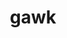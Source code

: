 ---
title: "gawk"
layout: cache
categories: [package, develop]
meta: {"compilers": ["gcc@=10.2.1", "gcc@=10.5.0", "gcc@=11.1.0", "gcc@=11.4.0", "gcc@=13.3.0", "gcc@=7.3.1", "gcc@=7.5.0", "gcc@=9.4.0", "oneapi@=2024.2.1"], "num_specs": 31, "num_specs_by_stack": {"aws-isc": 1, "aws-isc-aarch64": 1, "aws-pcluster-icelake": 8, "data-vis-sdk": 2, "developer-tools": 3, "developer-tools-aarch64-linux-gnu": 2, "developer-tools-manylinux2014": 1, "developer-tools-x86_64_v3-linux-gnu": 2, "e4s": 2, "e4s-neoverse-v2": 2, "e4s-neoverse_v1": 2, "e4s-oneapi": 2, "e4s-power": 1, "hep": 2, "radiuss": 2, "root": 31, "tutorial": 2}, "oss": ["amzn2", "centos7", "rhel8", "ubuntu18.04", "ubuntu20.04", "ubuntu22.04"], "platforms": ["linux"], "stacks": ["aws-isc", "aws-isc-aarch64", "aws-pcluster-icelake", "data-vis-sdk", "developer-tools", "developer-tools-aarch64-linux-gnu", "developer-tools-manylinux2014", "developer-tools-x86_64_v3-linux-gnu", "e4s", "e4s-neoverse-v2", "e4s-neoverse_v1", "e4s-oneapi", "e4s-power", "hep", "radiuss", "root", "tutorial"], "targets": ["aarch64", "neoverse_v1", "neoverse_v2", "ppc64le", "x86_64_v3"], "versions": ["5.2.1", "5.3.0", "5.3.1"]}
spec_details: [{"compiler": "gcc@=7.3.1", "hash": "3u62uhcuata7m752rgwvc7skrhowgm7g", "os": "amzn2", "platform": "linux", "size": "-", "stacks": ["aws-pcluster-icelake", "root"], "target": "x86_64_v3", "variants": ["build_system=autotools", "~nls"], "versions": ["5.2.1"]}, {"compiler": "gcc@=7.5.0", "hash": "577gec6m6vx75ox3yl4g5u55mamhdkcy", "os": "ubuntu18.04", "platform": "linux", "size": "-", "stacks": ["developer-tools", "root"], "target": "x86_64_v3", "variants": ["build_system=autotools", "~nls"], "versions": ["5.3.0"]}, {"compiler": "gcc@=7.3.1", "hash": "5xrdsqzed7mdbiic6awqguy5nuzvmijr", "os": "amzn2", "platform": "linux", "size": "-", "stacks": ["aws-pcluster-icelake", "root"], "target": "x86_64_v3", "variants": ["build_system=autotools", "~nls"], "versions": ["5.2.1"]}, {"compiler": "gcc@=10.5.0", "hash": "6i6f43mrcfm7skyng5qlqes3pnmntrsm", "os": "centos7", "platform": "linux", "size": "-", "stacks": ["developer-tools-x86_64_v3-linux-gnu", "root"], "target": "x86_64_v3", "variants": ["build_system=autotools", "~nls"], "versions": ["5.3.1"]}, {"compiler": "gcc@=11.1.0", "hash": "7g57l7cafpt2hifs6xhckgusr3ptmttn", "os": "ubuntu20.04", "platform": "linux", "size": "-", "stacks": ["data-vis-sdk", "root"], "target": "x86_64_v3", "variants": ["build_system=autotools", "~nls"], "versions": ["5.3.1"]}, {"compiler": "gcc@=7.3.1", "hash": "awyfnhptsvght2djhrud2ycro3g2b4gv", "os": "amzn2", "platform": "linux", "size": "-", "stacks": ["aws-pcluster-icelake", "root"], "target": "x86_64_v3", "variants": ["build_system=autotools", "~nls"], "versions": ["5.2.1"]}, {"compiler": "gcc@=7.3.1", "hash": "briiioq5c5fj2xw5u57xzift2itcple6", "os": "amzn2", "platform": "linux", "size": "-", "stacks": ["aws-pcluster-icelake", "root"], "target": "x86_64_v3", "variants": ["build_system=autotools", "~nls"], "versions": ["5.2.1"]}, {"compiler": "gcc@=7.5.0", "hash": "bxdaufxskxor2zu2kjges3onfvgc72nw", "os": "ubuntu18.04", "platform": "linux", "size": "-", "stacks": ["developer-tools", "root"], "target": "x86_64_v3", "variants": ["build_system=autotools", "~nls"], "versions": ["5.3.0"]}, {"compiler": "gcc@=11.4.0", "hash": "bxp2ztujpwqkc7xqglcsvu2q5f6jvo7c", "os": "ubuntu22.04", "platform": "linux", "size": "-", "stacks": ["e4s-neoverse_v1", "root"], "target": "neoverse_v1", "variants": ["build_system=autotools", "~nls"], "versions": ["5.3.1"]}, {"compiler": "gcc@=7.3.1", "hash": "ci3wso7jhiaizlr2rp2mvoqrq2kwvkjv", "os": "amzn2", "platform": "linux", "size": "-", "stacks": ["aws-pcluster-icelake", "root"], "target": "x86_64_v3", "variants": ["build_system=autotools", "~nls"], "versions": ["5.2.1"]}, {"compiler": "gcc@=7.3.1", "hash": "df3bquoj3bmhza76jzvxszkhx6z4piu5", "os": "amzn2", "platform": "linux", "size": "-", "stacks": ["aws-pcluster-icelake", "root"], "target": "x86_64_v3", "variants": ["build_system=autotools", "~nls"], "versions": ["5.2.1"]}, {"compiler": "gcc@=11.4.0", "hash": "evuiy3adzupzuxcghwqjkrtnx3atljoi", "os": "ubuntu22.04", "platform": "linux", "size": "-", "stacks": ["e4s", "hep", "root", "tutorial"], "target": "x86_64_v3", "variants": ["build_system=autotools", "~nls"], "versions": ["5.3.1"]}, {"compiler": "gcc@=7.3.1", "hash": "f2kl5oe4ohzuitqlnkhfctk4m5s5psrf", "os": "amzn2", "platform": "linux", "size": "-", "stacks": ["aws-pcluster-icelake", "root"], "target": "x86_64_v3", "variants": ["build_system=autotools", "~nls"], "versions": ["5.2.1"]}, {"compiler": "oneapi@=2024.2.1", "hash": "f3ssfzqmzgapvcpd3mmtor3n6oktvjmv", "os": "ubuntu22.04", "platform": "linux", "size": "-", "stacks": ["e4s-oneapi", "root"], "target": "x86_64_v3", "variants": ["build_system=autotools", "~nls"], "versions": ["5.3.1"]}, {"compiler": "gcc@=11.1.0", "hash": "gmenvqqbm64e3xopj7an6ems3uhkjgfn", "os": "ubuntu20.04", "platform": "linux", "size": "-", "stacks": ["data-vis-sdk", "root"], "target": "x86_64_v3", "variants": ["build_system=autotools", "~nls"], "versions": ["5.3.1"]}, {"compiler": "gcc@=9.4.0", "hash": "ispz33vsvahnft2nncp3gpixgddh4ewg", "os": "ubuntu20.04", "platform": "linux", "size": "-", "stacks": ["e4s-power", "root"], "target": "ppc64le", "variants": ["build_system=autotools", "~nls"], "versions": ["5.3.1"]}, {"compiler": "gcc@=7.3.1", "hash": "ixjdywqkkzvso4fidpvsceo33jvcx2kh", "os": "amzn2", "platform": "linux", "size": "-", "stacks": ["aws-isc", "root"], "target": "x86_64_v3", "variants": ["build_system=autotools", "~nls"], "versions": ["5.3.1"]}, {"compiler": "gcc@=7.3.1", "hash": "jh5arv3xctyvteyeyspmbzy5su3xddgw", "os": "amzn2", "platform": "linux", "size": "-", "stacks": ["aws-isc-aarch64", "root"], "target": "aarch64", "variants": ["build_system=autotools", "~nls"], "versions": ["5.3.1"]}, {"compiler": "oneapi@=2024.2.1", "hash": "lydculi3j5fycuvtrwqluwa25e22gvxz", "os": "ubuntu22.04", "platform": "linux", "size": "-", "stacks": ["e4s-oneapi", "root"], "target": "x86_64_v3", "variants": ["build_system=autotools", "~nls"], "versions": ["5.3.1"]}, {"compiler": "gcc@=10.2.1", "hash": "oiwo4dnedgsfssuatxlbfahtcdif6fxx", "os": "centos7", "platform": "linux", "size": "-", "stacks": ["developer-tools-manylinux2014", "root"], "target": "x86_64_v3", "variants": ["build_system=autotools", "~nls"], "versions": ["5.3.1"]}, {"compiler": "gcc@=11.4.0", "hash": "opbxltvm6lrqkwno2d63jkuacolweolo", "os": "ubuntu22.04", "platform": "linux", "size": "-", "stacks": ["e4s-neoverse-v2", "root"], "target": "neoverse_v2", "variants": ["build_system=autotools", "~nls"], "versions": ["5.3.1"]}, {"compiler": "gcc@=13.3.0", "hash": "qjj7pvblxftf3ydkxrdzrj6r7vsbrvak", "os": "rhel8", "platform": "linux", "size": "-", "stacks": ["developer-tools-aarch64-linux-gnu", "root"], "target": "aarch64", "variants": ["build_system=autotools", "~nls"], "versions": ["5.3.1"]}, {"compiler": "gcc@=7.5.0", "hash": "tuenqtmk2y5eft5rft64xsos7ywjxnxr", "os": "ubuntu18.04", "platform": "linux", "size": "-", "stacks": ["radiuss", "root"], "target": "x86_64_v3", "variants": ["build_system=autotools", "~nls"], "versions": ["5.3.1"]}, {"compiler": "gcc@=7.5.0", "hash": "ubyucd6ba2e5frrpezim2mxsuhbed7iw", "os": "ubuntu18.04", "platform": "linux", "size": "-", "stacks": ["radiuss", "root"], "target": "x86_64_v3", "variants": ["build_system=autotools", "~nls"], "versions": ["5.3.1"]}, {"compiler": "gcc@=13.3.0", "hash": "vdpndtgmkapyxvrmqumqvujai6y7euxt", "os": "rhel8", "platform": "linux", "size": "-", "stacks": ["developer-tools-aarch64-linux-gnu", "root"], "target": "aarch64", "variants": ["build_system=autotools", "~nls"], "versions": ["5.3.1"]}, {"compiler": "gcc@=7.3.1", "hash": "vz5mhugowou7qjnv332z3jidv5kzesfl", "os": "amzn2", "platform": "linux", "size": "-", "stacks": ["aws-pcluster-icelake", "root"], "target": "x86_64_v3", "variants": ["build_system=autotools", "~nls"], "versions": ["5.2.1"]}, {"compiler": "gcc@=11.4.0", "hash": "wzwl4eu5il4dgjp5d5xxlpress4cjpmz", "os": "ubuntu22.04", "platform": "linux", "size": "-", "stacks": ["e4s-neoverse-v2", "root"], "target": "neoverse_v2", "variants": ["build_system=autotools", "~nls"], "versions": ["5.3.1"]}, {"compiler": "gcc@=10.5.0", "hash": "y3yas5xjxkkhv66apkneotb2o5jw6ebk", "os": "centos7", "platform": "linux", "size": "-", "stacks": ["developer-tools-x86_64_v3-linux-gnu", "root"], "target": "x86_64_v3", "variants": ["build_system=autotools", "~nls"], "versions": ["5.3.1"]}, {"compiler": "gcc@=7.5.0", "hash": "zkforcfkthgw3sruhlfg2moce6mjsote", "os": "ubuntu18.04", "platform": "linux", "size": "-", "stacks": ["developer-tools", "root"], "target": "x86_64_v3", "variants": ["build_system=autotools", "~nls"], "versions": ["5.3.0"]}, {"compiler": "gcc@=11.4.0", "hash": "zp7sp577kcnwca3dvcpotdbekxrfmsq4", "os": "ubuntu22.04", "platform": "linux", "size": "-", "stacks": ["e4s-neoverse_v1", "root"], "target": "neoverse_v1", "variants": ["build_system=autotools", "~nls"], "versions": ["5.3.1"]}, {"compiler": "gcc@=11.4.0", "hash": "zvc5bidmgkcscuqmghvsztzhgkdmljwx", "os": "ubuntu22.04", "platform": "linux", "size": "-", "stacks": ["e4s", "hep", "root", "tutorial"], "target": "x86_64_v3", "variants": ["build_system=autotools", "~nls"], "versions": ["5.3.1"]}]
---